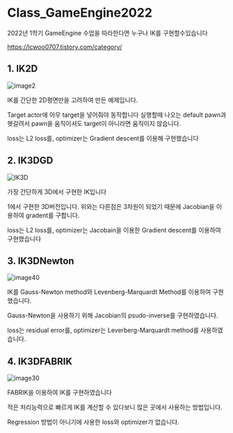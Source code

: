 # Class_GameEngine2022

2022년 1학기 GameEngine 수업을 따라한다면 누구나 IK를 구현할수있습니다

https://lcwoo0707.tistory.com/category/

## 1. IK2D

![image2](https://user-images.githubusercontent.com/71004742/187351271-7c2711b0-97a2-45a2-8877-9090d26f16ef.gif)

IK를 간단한 2D평면만을 고려하여 만든 예제입니다.

Target actor에 아무 target을 넣어줘야 동작합니다 실행할때 나오는 default pawn과 헷갈려서
pawn을 움직이셔도 target이 아니라면 움직이지 않습니다.

loss는 L2 loss를, optimizer는 Gradient descent를 이용해 구현했습니다

## 2. IK3DGD

![IK3D](https://user-images.githubusercontent.com/71004742/187354140-33ed8efe-8fed-4a0b-8a2e-7bf5b0a75520.gif)

가장 간단하게 3D에서 구현한 IK입니다

1에서 구현한 3D버전입니다. 위와는 다른점은 3차원이 되었기 때문에 Jacobian을 이용하여 gradent를 구합니다.

loss는 L2 loss를, optimizer는 Jacobain을 이용한 Gradient descent를 이용하여 구현했습니다

## 3. IK3DNewton

![image40](https://user-images.githubusercontent.com/71004742/187354831-48239484-dd49-4675-95ae-597967909430.gif)

IK를 Gauss-Newton method와 Levenberg-Marquardt Method를 이용하여 구현했습니다.

Gauss-Newton을 사용하기 위해 Jacobian의 psudo-inverse를 구현하였습니다.

loss는 residual error를, optimizer는 Leverberg-Marquardt method를 사용하였습니다.

## 4. IK3DFABRIK

![image30](https://user-images.githubusercontent.com/71004742/187361700-3af23a68-aa1e-4c84-abb9-bce724ca3689.png)

FABRIK을 이용하여 IK를 구현하였습니다

적은 처리능력으로 빠르게 IK를 계산할 수 있다보니 많은 곳에서 사용하는 방법입니다.

Regression 방법이 아니기에 사용한 loss와 optimizer가 없습니다.
